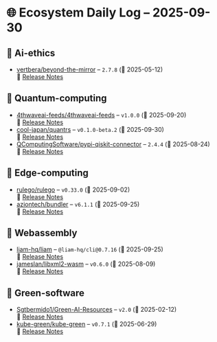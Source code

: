 # 🌐 Ecosystem Daily Log – 2025-09-30

## 🔹 Ai-ethics
- [vertbera/beyond-the-mirror](https://github.com/vertbera/beyond-the-mirror/releases/tag/2.7.8) – `2.7.8` (📅 2025-05-12)  
  🔗 [Release Notes](https://github.com/vertbera/beyond-the-mirror/releases/tag/2.7.8)

## 🔹 Quantum-computing
- [4thwaveai-feeds/4thwaveai-feeds](https://github.com/4thwaveai-feeds/4thwaveai-feeds/releases/tag/v1.0.0) – `v1.0.0` (📅 2025-09-20)  
  🔗 [Release Notes](https://github.com/4thwaveai-feeds/4thwaveai-feeds/releases/tag/v1.0.0)
- [cool-japan/quantrs](https://github.com/cool-japan/quantrs/releases/tag/v0.1.0-beta.2) – `v0.1.0-beta.2` (📅 2025-09-30)  
  🔗 [Release Notes](https://github.com/cool-japan/quantrs/releases/tag/v0.1.0-beta.2)
- [QComputingSoftware/pypi-qiskit-connector](https://github.com/QComputingSoftware/pypi-qiskit-connector/releases/tag/2.4.4) – `2.4.4` (📅 2025-08-24)  
  🔗 [Release Notes](https://github.com/QComputingSoftware/pypi-qiskit-connector/releases/tag/2.4.4)

## 🔹 Edge-computing
- [rulego/rulego](https://github.com/rulego/rulego/releases/tag/v0.33.0) – `v0.33.0` (📅 2025-09-02)  
  🔗 [Release Notes](https://github.com/rulego/rulego/releases/tag/v0.33.0)
- [aziontech/bundler](https://github.com/aziontech/bundler/releases/tag/v6.1.1) – `v6.1.1` (📅 2025-09-25)  
  🔗 [Release Notes](https://github.com/aziontech/bundler/releases/tag/v6.1.1)

## 🔹 Webassembly
- [liam-hq/liam](https://github.com/liam-hq/liam/releases/tag/%40liam-hq/cli%400.7.16) – `@liam-hq/cli@0.7.16` (📅 2025-09-25)  
  🔗 [Release Notes](https://github.com/liam-hq/liam/releases/tag/%40liam-hq/cli%400.7.16)
- [jameslan/libxml2-wasm](https://github.com/jameslan/libxml2-wasm/releases/tag/v0.6.0) – `v0.6.0` (📅 2025-08-09)  
  🔗 [Release Notes](https://github.com/jameslan/libxml2-wasm/releases/tag/v0.6.0)

## 🔹 Green-software
- [Sgtbermido1/Green-AI-Resources](https://github.com/Sgtbermido1/Green-AI-Resources/releases/tag/v2.0) – `v2.0` (📅 2025-02-12)  
  🔗 [Release Notes](https://github.com/Sgtbermido1/Green-AI-Resources/releases/tag/v2.0)
- [kube-green/kube-green](https://github.com/kube-green/kube-green/releases/tag/v0.7.1) – `v0.7.1` (📅 2025-06-29)  
  🔗 [Release Notes](https://github.com/kube-green/kube-green/releases/tag/v0.7.1)